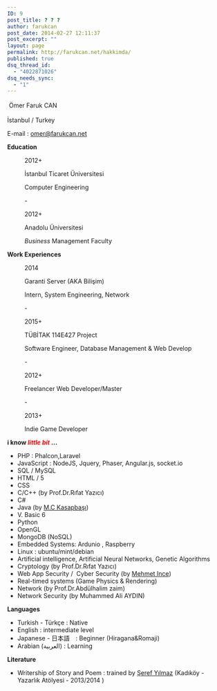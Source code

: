 ```yaml
---
ID: 9
post_title: ? ? ?
author: farukcan
post_date: 2014-02-27 12:11:37
post_excerpt: ""
layout: page
permalink: http://farukcan.net/hakkimda/
published: true
dsq_thread_id:
  - "4022871026"
dsq_needs_sync:
  - "1"
---
```

<span style="line-height: 1.6471;"> </span>Ömer Faruk CAN

İstanbul / Turkey

E-mail : omer@farukcan.net

<strong>Education</strong>
<p style="margin-left: 40px;">2012+</p>
<p style="margin-left: 40px;">İstanbul Ticaret Üniversitesi</p>
<p style="margin-left: 40px;">Computer Engineering</p>
<p style="margin-left: 40px;">-</p>
<p style="margin-left: 40px;">2012+</p>
<p style="margin-left: 40px;">Anadolu Üniversitesi</p>
<p style="margin-left: 40px;"><span class="st"><em>Business</em> Management Faculty </span></p>
<strong>Work Experiences</strong>
<p style="margin-left: 40px;">2014</p>
<p style="margin-left: 40px;">Garanti Server (AKA Bilişim)</p>
<p style="margin-left: 40px;">Intern, System Engineering, Network</p>
<p style="margin-left: 40px;">-</p>
<p style="margin-left: 40px;">2015+</p>
<p style="margin-left: 40px;">TÜBİTAK 114E427 Project</p>
<p style="margin-left: 40px;">Software Engineer, Database Management &amp; Web Develop</p>
<p style="margin-left: 40px;">-</p>
<p style="margin-left: 40px;">2012+</p>
<p style="margin-left: 40px;">Freelancer Web Developer/Master</p>
<p style="margin-left: 40px;">-</p>
<p style="margin-left: 40px;">2013+</p>
<p style="margin-left: 40px;">Indie Game Developer</p>
<strong>i know <span style="color: #ff0000;"><em>little bit</em></span> ...</strong>
<ul>
	<li>PHP : Phalcon,Laravel</li>
	<li>JavaScript : NodeJS, Jquery, Phaser, Angular.js, socket.io</li>
	<li>SQL / MySQL</li>
	<li>HTML / 5</li>
	<li>CSS</li>
	<li>C/C++ (by Prof.Dr.Rıfat Yazıcı)</li>
	<li>C#</li>
	<li>Java (by <a href="http://www.kasapbasi.org/">M.C Kasapbaşı</a>)</li>
	<li>V. Basic 6</li>
	<li>Python</li>
	<li>OpenGL</li>
	<li>MongoDB (NoSQL)</li>
	<li>Embedded Systems: Ardunio , Raspberry</li>
	<li>Linux : ubuntu/mint/debian</li>
	<li>Artificial intelligence, Artificial Neural Networks, Genetic Algorithms</li>
	<li>Cryptology (by Prof.Dr.Rıfat Yazıcı)</li>
	<li>Web App Security /  Cyber Security (by <a href="http://mehmetince.net">Mehmet Ince</a>)</li>
	<li>Real-timed systems (Game Physics &amp; Rendering)</li>
	<li>Network (by Prof.Dr.Abdülhalim zaim)</li>
	<li>Network Security (by Muhammed Ali AYDIN)</li>
</ul>
<strong>Languages</strong>
<ul>
	<li>Turkish - Türkçe : Native</li>
	<li>English : intermediate level</li>
	<li>Japanese - 日本語　: Beginner (Hiragana&amp;Romaji)</li>
	<li>Arabian (<span class="short_text" id="result_box" lang="ar"><span class="hps">العربية</span></span>) : Learning</li>
</ul>
<strong>Literature</strong>
<ul>
	<li>Writership of Story and Poem : trained by <a href="http://www.serefyilmaz.com/biyografi.html">Şeref Yılmaz</a> (Kadıköy - Yazarlık Atölyesi - 2013/2014 )</li>
</ul>